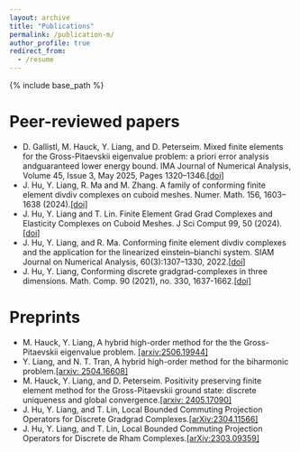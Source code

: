 ```yaml
---
layout: archive
title: "Publications"
permalink: /publication-m/
author_profile: true
redirect_from:
  - /resume
---
```


{% include base_path %}

Peer-reviewed papers
======
* D. Gallistl, M. Hauck, Y. Liang, and D. Peterseim. Mixed finite elements for the Gross-Pitaevskii eigenvalue problem: a priori error analysis andguaranteed lower energy bound. IMA Journal of Numerical Analysis, Volume 45, Issue 3, May 2025, Pages 1320–1346.[[doi]](https://doi.org/10.1093/imanum/drae048)
* J. Hu, Y. Liang, R. Ma and M. Zhang. A family of conforming finite element divdiv complexes on cuboid meshes. Numer. Math. 156, 1603–1638 (2024).[[doi]](https://doi.org/10.1007/s00211-024-01418-7)
* J. Hu, Y. Liang and T. Lin. Finite Element Grad Grad Complexes and Elasticity Complexes on Cuboid Meshes. J Sci Comput 99, 50 (2024).[[doi]](https://doi.org/10.1007/s10915-024-02512-6)
* J. Hu, Y. Liang, and R. Ma. Conforming finite element divdiv complexes and the application for the linearized einstein–bianchi system. SIAM Journal on Numerical Analysis, 60(3):1307–1330, 2022.[[doi]](https://doi.org/10.1137/21M1404235)
* J. Hu, Y. Liang, Conforming discrete gradgrad-complexes in three dimensions. Math. Comp. 90 (2021), no. 330, 1637-1662.[[doi]](https://doi.org/10.1090/mcom/3628)


Preprints
======
* M. Hauck, Y. Liang, A hybrid high-order method for the the Gross-Pitaevskii eigenvalue problem. [[arxiv:2506.19944]](https://doi.org/10.48550/arXiv.2506.19944)
* Y. Liang, and N. T. Tran, A hybrid high-order method for the biharmonic problem.[[arxiv: 2504.16608]](https://doi.org/10.48550/arXiv.2504.16608)
* M. Hauck, Y. Liang, and D. Peterseim. Positivity preserving finite element method for the Gross-Pitaevskii ground state: discrete uniqueness and global convergence.[[arxiv: 2405.17090]](https://doi.org/10.48550/arXiv.2405.17090)
* J. Hu, Y. Liang, and T. Lin, Local Bounded Commuting Projection Operators for Discrete Gradgrad Complexes.[[arXiv:2304.11566]](https://doi.org/10.48550/arXiv.2304.11566)
* J. Hu, Y. Liang, and T. Lin, Local Bounded Commuting Projection Operators for Discrete de Rham Complexes.[[arXiv:2303.09359]](https://doi.org/10.48550/arXiv.2303.09359)


